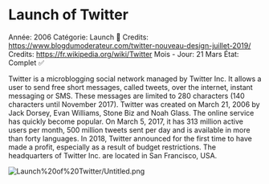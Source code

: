 # Launch of Twitter

Année: 2006
Catégorie: Launch 🚀
Credits: https://www.blogdumoderateur.com/twitter-nouveau-design-juillet-2019/
Credits: https://fr.wikipedia.org/wiki/Twitter
Mois - Jour: 21 Mars
État: Complet ✅

Twitter is a microblogging social network managed by Twitter Inc. It allows a user to send free short messages, called tweets, over the internet, instant messaging or SMS. These messages are limited to 280 characters (140 characters until November 2017).
Twitter was created on March 21, 2006 by Jack Dorsey, Evan Williams, Stone Biz and Noah Glass. The online service has quickly become popular. On March 5, 2017, it has 313 million active users per month, 500 million tweets sent per day and is available in more than forty languages. In 2018, Twitter announced for the first time to have made a profit, especially as a result of budget restrictions. The headquarters of Twitter Inc. are located in San Francisco, USA.

![Launch%20of%20Twitter/Untitled.png](Launch%20of%20Twitter/Untitled.png)

[]()